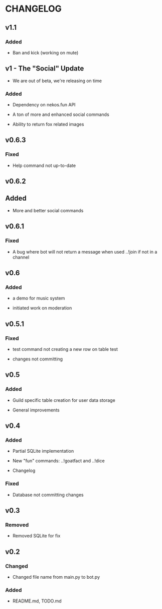 # CHANGELOG

## v1.1 

### Added

- Ban and kick (working on mute)

## v1 - The "Social" Update

- We are out of beta, we're releasing on time

### Added

- Dependency on nekos.fun API

- A ton of more and enhanced social commands

- Ability to return fox related images

## v0.6.3

### Fixed

- Help command not up-to-date

## v0.6.2

## Added

- More and better social commands

## v0.6.1

### Fixed

- A bug where bot will not return a message when used ..!join if not in a channel

## v0.6

### Added

- a demo for music system

- initiated work on moderation

## v0.5.1

### Fixed

- test command not creating a new row on table test

- changes not committing

## v0.5

### Added

- Guild specific table creation for user data storage

- General improvements

## v0.4

### Added

- Partial SQLite implementation

- New "fun" commands: ..!goatfact and ..!dice

- Changelog

### Fixed

- Database not committing changes

## v0.3

### Removed

- Removed SQLite for fix

## v0.2

### Changed

- Changed file name from main.py to bot.py

### Added

- README.md, TODO.md
